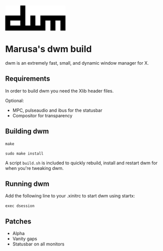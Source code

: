 ![dwm logo](dwm.png)
# Marusa's dwm build

dwm is an extremely fast, small, and dynamic window manager for X.


## Requirements

In order to build dwm you need the Xlib header files.

Optional:

- MPC, pulseaudio and ibus for the statusbar
- Compositor for transparency

## Building dwm

`make`

`sudo make install`

A script `build.sh` is included to quickly rebuild, install and restart dwm for when you're tweaking dwm.

## Running dwm

Add the following line to your .xinitrc to start dwm using startx:

`exec dsession`

## Patches

- Alpha
- Vanity gaps
- Statusbar on all monitors
